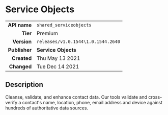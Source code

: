 # Service Objects
| | |
|-:|-|
|**API name**|`shared_serviceobjects`|
|**Tier**|Premium|
|**Version**|`releases/v1.0.1544\1.0.1544.2640`|
|**Publisher**|**Service Objects**|
|**Created**|Thu May 13 2021|
|**Changed**|Tue Dec 14 2021|

## Description
Cleanse, validate, and enhance contact data. Our tools validate and cross-verify a contact's name, location, phone, email address and device against hundreds of authoritative data sources.
